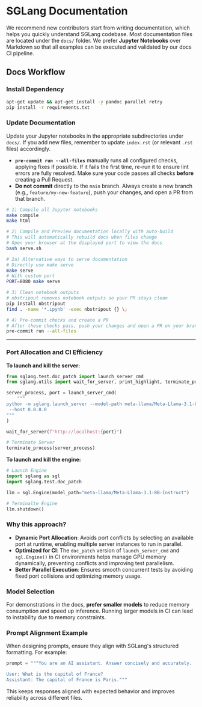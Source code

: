 # SGLang Documentation

We recommend new contributors start from writing documentation, which helps you quickly understand SGLang codebase. Most documentation files are located under the `docs/` folder. We prefer **Jupyter Notebooks** over Markdown so that all examples can be executed and validated by our docs CI pipeline.

## Docs Workflow

### Install Dependency

```bash
apt-get update && apt-get install -y pandoc parallel retry
pip install -r requirements.txt
```

### Update Documentation

Update your Jupyter notebooks in the appropriate subdirectories under `docs/`. If you add new files, remember to update `index.rst` (or relevant `.rst` files) accordingly.

- **`pre-commit run --all-files`** manually runs all configured checks, applying fixes if possible. If it fails the first time, re-run it to ensure lint errors are fully resolved. Make sure your code passes all checks **before** creating a Pull Request.
- **Do not commit** directly to the `main` branch. Always create a new branch (e.g., `feature/my-new-feature`), push your changes, and open a PR from that branch.

```bash
# 1) Compile all Jupyter notebooks
make compile
make html

# 2) Compile and Preview documentation locally with auto-build
# This will automatically rebuild docs when files change
# Open your browser at the displayed port to view the docs
bash serve.sh

# 2a) Alternative ways to serve documentation
# Directly use make serve
make serve
# With custom port
PORT=8080 make serve

# 3) Clean notebook outputs
# nbstripout removes notebook outputs so your PR stays clean
pip install nbstripout
find . -name '*.ipynb' -exec nbstripout {} \;

# 4) Pre-commit checks and create a PR
# After these checks pass, push your changes and open a PR on your branch
pre-commit run --all-files
```
---

### **Port Allocation and CI Efficiency**

**To launch and kill the server:**

```python
from sglang.test.doc_patch import launch_server_cmd
from sglang.utils import wait_for_server, print_highlight, terminate_process

server_process, port = launch_server_cmd(
    """
python -m sglang.launch_server --model-path meta-llama/Meta-Llama-3.1-8B-Instruct \
 --host 0.0.0.0
"""
)

wait_for_server(f"http://localhost:{port}")

# Terminate Server
terminate_process(server_process)
```

**To launch and kill the engine:**

```python
# Launch Engine
import sglang as sgl
import sglang.test.doc_patch

llm = sgl.Engine(model_path="meta-llama/Meta-Llama-3.1-8B-Instruct")

# Terminalte Engine
llm.shutdown()
```

### **Why this approach?**

- **Dynamic Port Allocation**: Avoids port conflicts by selecting an available port at runtime, enabling multiple server instances to run in parallel.
- **Optimized for CI**: The `doc_patch` version of `launch_server_cmd` and `sgl.Engine()` in CI environments helps manage GPU memory dynamically, preventing conflicts and improving test parallelism.
- **Better Parallel Execution**: Ensures smooth concurrent tests by avoiding fixed port collisions and optimizing memory usage.

### **Model Selection**

For demonstrations in the docs, **prefer smaller models** to reduce memory consumption and speed up inference. Running larger models in CI can lead to instability due to memory constraints.

### **Prompt Alignment Example**

When designing prompts, ensure they align with SGLang's structured formatting. For example:

```python
prompt = """You are an AI assistant. Answer concisely and accurately.

User: What is the capital of France?
Assistant: The capital of France is Paris."""
```

This keeps responses aligned with expected behavior and improves reliability across different files.
